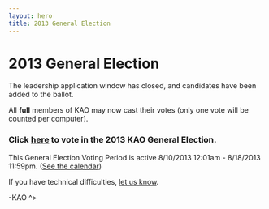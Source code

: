 ```yaml
---
layout: hero
title: 2013 General Election
---
```

# 2013 General Election

The leadership application window has closed, and candidates have been added to the ballot.

All __full__ members of KAO may now cast their votes (only one vote will be counted per computer).

### **Click <a href="#" rel="nofollow" onClick="window.open('http://www.smartsurvey.co.uk/s/87491STPSA', '','toolbar=0,location=0,directories=0,status=0,menubar=0,scrollbars=1,resizable=1,width=800,height=495');return false" >here</a> to vote in the 2013 KAO General Election.**

This General Election Voting Period is active 8/10/2013 12:01am - 8/18/2013 11:59pm. ([See the calendar](www.kentstateatc.org/calendar))

If you have technical difficulties, [let us know](mailto:desk@kentstateatc.org).

-KAO ^>
